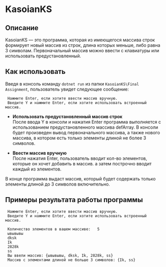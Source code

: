 # KasoianKS

## Описание
KasoianKS — это программа, которая из имеющегося массива строк формирует новый массив из строк, длина которых меньше, либо равна 3 символам. Первоначальный массив можно ввести с клавиатуры или использовать предустановленный.

## Как использовать

Введя в консоль команду `dotnet run` из папки `KasoianKS\Final Assignment`, пользователь увидет следующее сообщение:

     Нажмите Enter, если хотите ввести массив вручную.
     Введите Y и нажмите Enter, если хотите использовать встроенный массив.

+ **Использовать предустановленный массив строк**\
После ввода Y в консоли и нажатия Enter программа выполняется с использованием предустановленного массива defArray. В консоли будет произведен вывод первоначального массива, а также нового массива, в котором есть только элементы длиной не более 3 символов.

+ **Ввести массив вручную**\
После нажатия Enter, пользователь вводит кол-во элементов, которые он хочет добавить в массив. а затем построчно вводит каждый из элементов.

В конце программа выдаст массив, который будет содержать только элементы длиной до 3 символов включительно.

## Примеры результата работы программы

     Нажмите Enter, если хотите ввести массив вручную.
     Введите Y и нажмите Enter, если хотите использовать встроенный массив.

     Количество элементов в вашем массиве:   5
     ывывывы
     dksk
     Ik
     2828k
     ss
     Вы ввели массив: {ывывывы, dksk, Ik, 2828k, ss}
     Массив с элементами длиной не больше 3 символов: {Ik, ss}